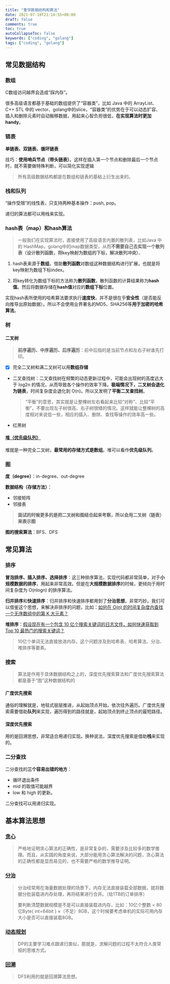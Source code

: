 ```yaml
---
title: "重学数据结构和算法"
date: 2021-07-18T21:14:55+08:00
draft: false
comments: true
toc: true
autoCollapseToc: false
keywords: ["coding", "golang"]
tags: ["coding", "golang"]
---
```


## 常见数据结构

### 数组

C数组访问越界会造成“踩内存”。

很多高级语言都基于基础的数组提供了“容器类”，比如 Java 中的 ArrayList、C++ STL 中的 vector、golang中的slice，“容器类”的优势在于可以动态扩容、插入和删除元素时自动搬移数据，用起来心智负担很低，**在实现算法时更加handy**。

### 链表

**单链表、双链表、循环链表**

技巧：**使用哨兵节点（带头链表）**。这样在插入第一个节点和删除最后一个节点时，就不需要做特殊判断，可以简化实现逻辑

> 所有高级数据结构都是在数组和链表的基础上衍生出来的。

### 栈和队列

“操作受限”的线性表，只支持两种基本操作：push, pop。

递归的算法都可以用栈来实现。

### hash表（map）和hash算法

> 一般我们在实现算法时，直接使用了高级语言内置的散列表，比如Java 中的 HashMap，golang中的map数据类型，从而**不需要自己去实现一个散列表（设计散列函数，将key映射为数组的下标，解决散列冲突）**。

1. hash表来源于**数组**，借助**散列函数**对数组这种数据结构进行扩展，也就是将key映射为数组下标index。

2. 将key转化为数组下标的方法称为**散列函数**，散列函数的计算结果称为**hash值**。然后将数据存储在**hash值**对应的**数组下标**位置。

实现hash表所使用的哈希算法要求执行**速度快**，并不是很在乎**安全性**（是否能反向推导出原始数据）。所以不会使用业界著名的MD5、SHA256等**用于加密的哈希算法**。

### 树

#### 二叉树

> **前序遍历、中序遍历、后序遍历**：前中后指的是当前节点和左右子树谁先打印。

* [x] 完全二叉树和满二叉树可以用**数组存储**
* 二叉查找树：二叉查找树在频繁的动态更新过程中，可能会出现树的高度远大于 log2n 的情况，从而导致各个操作的效率下降。**极端情况下，二叉树会退化为链表**，时间复杂度会退化到 O(n)。所以又发明了**平衡二叉查找树**。
    > “平衡”的意思，其实就是让整棵树左右看起来比较“对称”、比较“平衡”，不要出现左子树很高、右子树很矮的情况。这样就能让整棵树的高度相对来说低一些，相应的插入、删除、查找等操作的效率高一些。
* 红黑树

#### [堆（优先级队列）](https://leetcode-cn.com/tag/heap-priority-queue/problemset/)

堆就是一种完全二叉树，**最常用的存储方式是数组**。堆可以看作**优先级队列**。

### 图

**度（degree）**：in-degree、out-degree

**数据结构（存储方法）**：

* 邻接矩阵
* 邻接表

> **面试的时候更多的是把二叉树和图结合起来考察，所以会用二叉树（链表）来表示图**

**图的搜索算法**：BFS、DFS

## 常见算法

### 排序

**冒泡排序、插入排序、选择排序**：这三种排序算法，实现代码都非常简单，对于**小规模数据的排序**，用起来非常高效。但是在**大规模数据排序**的时候，更倾向于用时间复杂度为 O(nlogn) 的排序算法。

**归并排序**和**快速排序**：归并排序和快速排序都用到了**分治思想**，非常巧妙。我们可以借鉴这个思想，来解决非排序的问题，比如：[如何在 O(n) 的时间复杂度内查找一个无序数组中的第 K 大元素？](https://leetcode-cn.com/problems/kth-largest-element-in-an-array/)

**堆排序**：[假设现在有一个包含 10 亿个搜索关键词的日志文件，如何快速获取到 Top 10 最热门的搜索关键词？](https://time.geekbang.org/column/article/70187)

> 10亿个单词无法直接放进内存。这个问题涉及到哈希表、哈希算法、分治、堆排序等要素。

### 搜索

> 算法是作用于具体数据结构之上的，深度优先搜索算法和广度优先搜索算法都是基于“图”这种数据结构的

#### 广度优先搜索

通俗的理解就是，地毯式层层推进，从起始顶点开始，依次往外遍历。广度优先搜索需要借助**队列**来实现，遍历得到的路径就是，起始顶点到终止顶点的最短路径。

#### 深度优先搜索

用的是回溯思想，非常适合用递归实现。换种说法，深度优先搜索是借助**栈**来实现的。

### 二分查找

二分查找的**三个容易出错的地方**：

* 循环退出条件
* mid 的取值可能越界
* low 和 high 的更新。

二分查找可以用递归实现。

## 基本算法思想

### [贪心](https://leetcode-cn.com/tag/greedy/problemset/)

> 严格地证明贪心算法的正确性，是非常复杂的，需要涉及比较多的数学推理。而且，从实践的角度来说，大部分能用贪心算法解决的问题，贪心算法的正确性都是显而易见的，也不需要严格的数学推导证明。

### [分治](https://leetcode-cn.com/tag/divide-and-conquer/problemset/)

> 分治经常用在海量数据处理的场景下，内存无法直接装载全部数据，就将数据分批装载进内存处理，再将结果进行合并。（给1TB的订单排序）
>
> 要判断清楚数据规模是不是可以直接装载进内存，比如：10亿个整数 = 80亿Byte( int=64bit ) ≈（不足）8GB，这个时候要考虑单机的实际可用内存大小是否可以直接装载8GB。

### [动态规划](https://leetcode-cn.com/tag/dynamic-programming/problemset/)

> DP的主要学习难点跟递归类似，那就是，求解问题的过程不太符合人类常规的思维方式。

### [回溯](https://leetcode-cn.com/tag/backtracking/problemset/)

> DFS利用的就是回溯算法思想。
